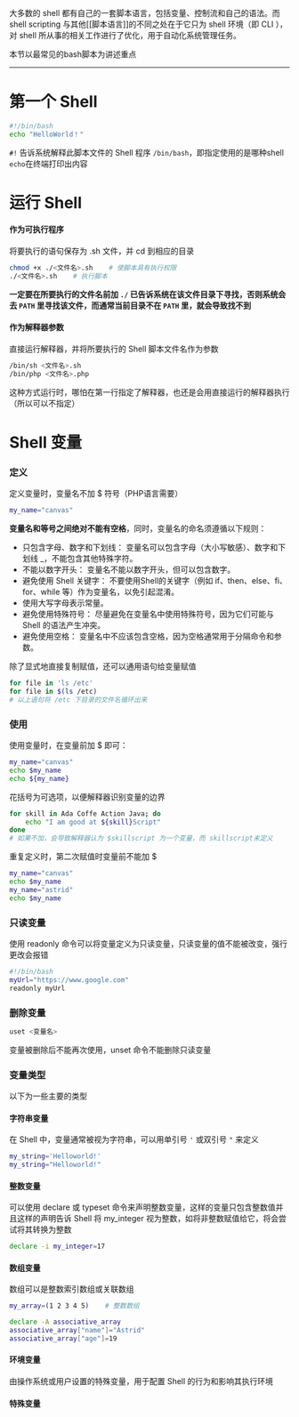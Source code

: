 大多数的 shell 都有自己的一套脚本语言，包括变量、控制流和自己的语法。而 shell scripting 与其他[[脚本语言]]的不同之处在于它只为  shell 环境（即 CLI ），对 shell 所从事的相关工作进行了优化，用于自动化系统管理任务。  

本节以最常见的bash脚本为讲述重点

---
# 第一个 Shell
```sh
#!/bin/bash
echo "HelloWorld！"
```
`#!` 告诉系统解释此脚本文件的 Shell 程序 `/bin/bash`，即指定使用的是哪种shell
`echo`在终端打印出内容

# 运行 Shell
#### 作为可执行程序
将要执行的语句保存为 .sh 文件，并 cd 到相应的目录
```sh
chmod +x ./<文件名>.sh    # 使脚本具有执行权限
./<文件名>.sh    # 执行脚本
```
**一定要在所要执行的文件名前加 `./` 已告诉系统在该文件目录下寻找，否则系统会去 `PATH` 里寻找该文件，而通常当前目录不在 `PATH` 里，就会导致找不到**

#### 作为解释器参数
直接运行解释器，并将所要执行的 Shell 脚本文件名作为参数
```sh
/bin/sh <文件名>.sh
/bin/php <文件名>.php
```
这种方式运行时，哪怕在第一行指定了解释器，也还是会用直接运行的解释器执行（所以可以不指定）

# Shell 变量
### 定义
定义变量时，变量名不加 $ 符号（PHP语言需要）
```bash
my_name="canvas"
```
**变量名和等号之间绝对不能有空格**，同时，变量名的命名须遵循以下规则：
- 只包含字母、数字和下划线： 变量名可以包含字母（大小写敏感）、数字和下划线 _，不能包含其他特殊字符。
- 不能以数字开头： 变量名不能以数字开头，但可以包含数字。
- 避免使用 Shell 关键字： 不要使用Shell的关键字（例如 if、then、else、fi、for、while 等）作为变量名，以免引起混淆。
- 使用大写字母表示常量。
- 避免使用特殊符号： 尽量避免在变量名中使用特殊符号，因为它们可能与 Shell 的语法产生冲突。
- 避免使用空格： 变量名中不应该包含空格，因为空格通常用于分隔命令和参数。

除了显式地直接复制赋值，还可以通用语句给变量赋值
```bash
for file in 'ls /etc'
for file in $(ls /etc)
# 以上语句将 /etc 下目录的文件名循环出来
```

### 使用
使用变量时，在变量前加 $ 即可：
```bash
my_name="canvas"
echo $my_name
echo ${my_name}
```
花括号为可选项，以便解释器识别变量的边界
```bash
for skill in Ada Coffe Action Java; do
    echo "I am good at ${skill}Script"
done
# 如果不加，会导致解释器认为 $skillscript 为一个变量，而 skillscript未定义
```
重复定义时，第二次赋值时变量前不能加 $ 
```bash
my_name="canvas"
echo $my_name
my_name="astrid"
echo $my_name
```

### 只读变量
使用 readonly 命令可以将变量定义为只读变量，只读变量的值不能被改变，强行更改会报错
```bash
#!/bin/bash
myUrl="https://www.google.com"  
readonly myUrl
```

### 删除变量
```bash
uset <变量名>
```
变量被删除后不能再次使用，unset 命令不能删除只读变量

### 变量类型
以下为一些主要的类型
#### 字符串变量
在 Shell 中，变量通常被视为字符串，可以用单引号 `'` 或双引号 `"` 来定义
```bash
my_string='Helloworld!'
my_string="Helloworld!"
```
#### 整数变量
可以使用 declare 或 typeset 命令来声明整数变量，这样的变量只包含整数值并且这样的声明告诉 Shell 将 my_integer 视为整数，如将非整数赋值给它，将会尝试将其转换为整数
```bash
declare -i my_integer=17
```
#### 数组变量
数组可以是整数索引数组或关联数组
```bash
my_array=(1 2 3 4 5)    # 整数数组
```

```bash
declare -A associative_array
associative_array["name"]="Astrid"
associative_array["age"]=19
```
#### 环境变量
由操作系统或用户设置的特殊变量，用于配置  Shell 的行为和影响其执行环境

#### 特殊变量

